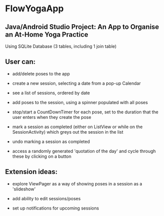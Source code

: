 # FlowYogaApp


## Java/Android Studio Project: An App to Organise an At-Home Yoga Practice

Using SQLite Database (3 tables, including 1 join table)

## User can:

* add/delete poses to the app

* create a new session, selecting a date from a pop-up Calendar

* see a list of sessions, ordered by date

* add poses to the session, using a spinner populated with all poses

* stop/start a CountDownTimer for each pose, set to the duration that the user enters when they create the pose

* mark a session as completed (either on ListView or while on the SessionActivity) which greys out the session in the list

* undo marking a session as completed

* access a randomly generated 'quotation of the day' and cycle through these by clicking on a button

## Extension ideas:

* explore ViewPager as a way of showing poses in a session as a 'slideshow'

* add ability to edit sessions/poses

* set up notifications for upcoming sessions
